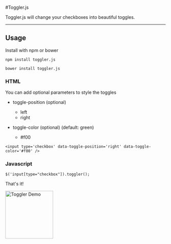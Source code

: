 #Toggler.js

Toggler.js will change your checkboxes into beautiful toggles.

------------------

## Usage

Install with npm or bower

```npm install toggler.js```

```bower install toggler.js```


### HTML
You can add optional parameters to style the toggles

- toggle-position (optional)
	- left
	- right

- toggle-color (optional) (default: green)
	- \#f00

```
<input type='checkbox' data-toggle-position='right' data-toggle-color='#f00' />
```

### Javascript
```
$('input[type="checkbox"]).toggler();
```

That's it!


<img src="https://raw.githubusercontent.com/kimvermeer/toggler/master/toggler.gif" height="150" alt="Toggler Demo">